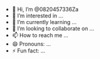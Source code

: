- 👋 Hi, I’m @0820457336Za
- 👀 I’m interested in ...
- 🌱 I’m currently learning ...
- 💞️ I’m looking to collaborate on ...
- 📫 How to reach me ...
- 😄 Pronouns: ...
- ⚡ Fun fact: ...

<!---
0820457336Za/0820457336Za is a ✨ special ✨ repository because its `README.md` (this file) appears on your GitHub profile.
You can click the Preview link to take a look at your changes.
--->
